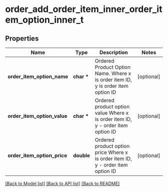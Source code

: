 # order_add_order_item_inner_order_item_option_inner_t

## Properties
Name | Type | Description | Notes
------------ | ------------- | ------------- | -------------
**order_item_option_name** | **char \*** | Ordered Product Option Name. Where x is order item ID, y is order item option ID | [optional] 
**order_item_option_value** | **char \*** | Ordered product option value Where x is order item ID, y - order item option ID | [optional] 
**order_item_option_price** | **double** | Ordered product option price Where x is order item ID, y - order item option ID | [optional] 

[[Back to Model list]](../README.md#documentation-for-models) [[Back to API list]](../README.md#documentation-for-api-endpoints) [[Back to README]](../README.md)


